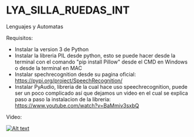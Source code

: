 # LYA_SILLA_RUEDAS_INT
Lenguajes y Automatas 

Requisitos:
- Instalar la version 3 de Python
- Instalar la libreria PIL desde python, esto se puede hacer desde la terminal con el comando "pip install Pillow" desde el CMD en Windows o desde la terminal en MAC
- Instalar spechrecognition desde su pagina oficial: https://pypi.org/project/SpeechRecognition/
- Instalar PyAudio, libreria de la cual hace uso speechrecognition, puede ser un poco complicado así que dejamos un video en el cual se explica paso a paso la instalacion de la libreria: https://www.youtube.com/watch?v=BaMmiv3sxbQ 

Video:

[![Alt text](https://img.youtube.com/vi/c1dTHocRf10/1.jpg)](https://youtu.be/c1dTHocRf10)
